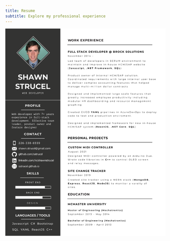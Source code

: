 ```yaml
---
title: Resume
subtitle: Explore my professional experience
---
```


![resume](./assets/img/resume.png)
